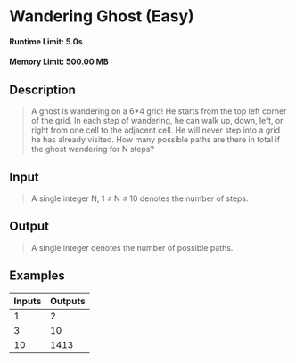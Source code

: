 # Wandering Ghost (Easy)
#### Runtime Limit: 5.0s
#### Memory Limit: 500.00 MB
## Description
> A ghost is wandering on a 6*4 grid! He starts from the top left corner of the grid. In each step of wandering, he can walk up, down, left, or right from one cell to the adjacent cell. He will never step into a grid he has already visited. How many possible paths are there in total if the ghost wandering for N steps?
## Input
> A single integer N, 1 ≤ N ≤ 10 denotes the number of steps.
## Output
> A single integer denotes the number of possible paths.
## Examples
|Inputs|Outputs|
| :--- | :--- |
| 1<br> | 2<br> |
| 3<br> | 10<br> |
| 10<br> | 1413<br> |
